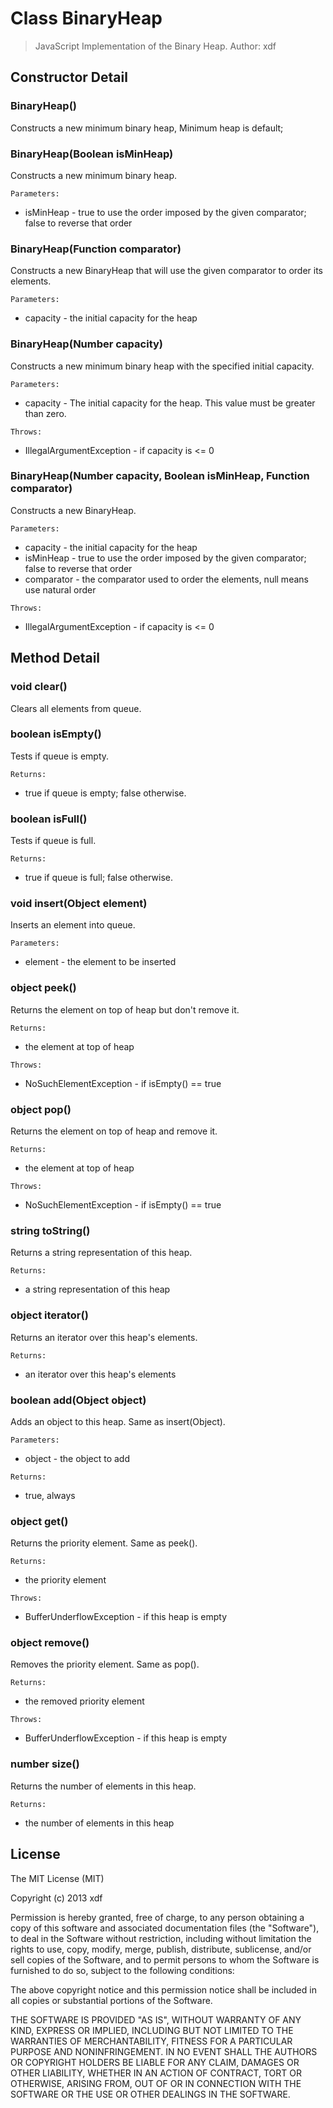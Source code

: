 # Class BinaryHeap

> JavaScript Implementation of the Binary Heap.
> Author: xdf

## Constructor Detail

### BinaryHeap()

Constructs a new minimum binary heap, Minimum heap is default;

### BinaryHeap(Boolean isMinHeap)

Constructs a new minimum binary heap.

` Parameters: `

* isMinHeap - true to use the order imposed by the given comparator; false to reverse that order

### BinaryHeap(Function comparator)

Constructs a new BinaryHeap that will use the given comparator to order its elements.

` Parameters: `

* capacity - the initial capacity for the heap

### BinaryHeap(Number capacity)

Constructs a new minimum binary heap with the specified initial capacity.

` Parameters: `

* capacity - The initial capacity for the heap. This value must be greater than zero.

` Throws: `

* IllegalArgumentException - if capacity is <= 0

### BinaryHeap(Number capacity, Boolean isMinHeap, Function comparator)

Constructs a new BinaryHeap.

` Parameters: `

* capacity - the initial capacity for the heap
* isMinHeap - true to use the order imposed by the given comparator; false to reverse that order
* comparator - the comparator used to order the elements, null means use natural order

` Throws: `

* IllegalArgumentException - if capacity is <= 0


## Method Detail

### void clear()

Clears all elements from queue.

### boolean isEmpty()

Tests if queue is empty.

` Returns: `

* true if queue is empty; false otherwise.

### boolean isFull()

Tests if queue is full.

` Returns: ` 

* true if queue is full; false otherwise.

### void insert(Object element)

Inserts an element into queue.

` Parameters: `

* element - the element to be inserted

### object peek()

Returns the element on top of heap but don't remove it.

` Returns: ` 

* the element at top of heap

` Throws: ` 

* NoSuchElementException - if isEmpty() == true

### object pop()

Returns the element on top of heap and remove it.

` Returns: `

* the element at top of heap

` Throws: `

* NoSuchElementException - if isEmpty() == true


### string toString()

Returns a string representation of this heap.

` Returns: `

* a string representation of this heap

### object iterator()

Returns an iterator over this heap's elements.

` Returns: `

* an iterator over this heap's elements

### boolean add(Object object)

Adds an object to this heap. Same as insert(Object).

` Parameters: `

* object - the object to add

` Returns: `

* true, always

### object get()

Returns the priority element. Same as peek().

` Returns: `

* the priority element

` Throws: `

* BufferUnderflowException - if this heap is empty

### object remove()

Removes the priority element. Same as pop().

` Returns: `

* the removed priority element

` Throws: `

* BufferUnderflowException - if this heap is empty

### number size()

Returns the number of elements in this heap.

` Returns: `

* the number of elements in this heap

## License

The MIT License (MIT)

Copyright (c) 2013 xdf

Permission is hereby granted, free of charge, to any person obtaining a copy of
this software and associated documentation files (the "Software"), to deal in
the Software without restriction, including without limitation the rights to
use, copy, modify, merge, publish, distribute, sublicense, and/or sell copies of
the Software, and to permit persons to whom the Software is furnished to do so,
subject to the following conditions:

The above copyright notice and this permission notice shall be included in all
copies or substantial portions of the Software.

THE SOFTWARE IS PROVIDED "AS IS", WITHOUT WARRANTY OF ANY KIND, EXPRESS OR
IMPLIED, INCLUDING BUT NOT LIMITED TO THE WARRANTIES OF MERCHANTABILITY, FITNESS
FOR A PARTICULAR PURPOSE AND NONINFRINGEMENT. IN NO EVENT SHALL THE AUTHORS OR
COPYRIGHT HOLDERS BE LIABLE FOR ANY CLAIM, DAMAGES OR OTHER LIABILITY, WHETHER
IN AN ACTION OF CONTRACT, TORT OR OTHERWISE, ARISING FROM, OUT OF OR IN
CONNECTION WITH THE SOFTWARE OR THE USE OR OTHER DEALINGS IN THE SOFTWARE.
